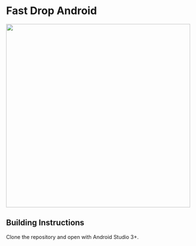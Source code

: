 # Fast Drop Android

<img height="500px" src="https://user-images.githubusercontent.com/33978990/68995931-4f433d00-08b9-11ea-8c98-c9f2dbee198c.jpg">


## Building Instructions

Clone the repository and open with Android Studio 3+.
